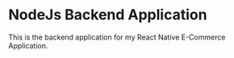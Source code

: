 # NodeJs Backend Application

This is the backend application for my React Native E-Commerce Application.
